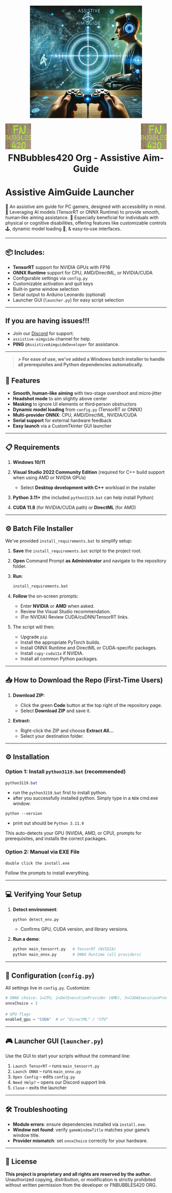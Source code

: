 <p align="center">
  <img src="https://github.com/FNBUBBLES420-ORG/Assistive-AimGuide/blob/main/banner/Assitive-AimGuide.png" alt="Assistive-AimGuide" width="350">
</p>

<p align="center">
  <img src="https://github.com/FNBUBBLES420-ORG/Assistive-AimGuide/blob/main/banner/fnbubbles420.png" alt="Fnbubbles420 Logo" width="80" align="left">
  <img src="https://github.com/FNBUBBLES420-ORG/Assistive-AimGuide/blob/main/banner/fnbubbles420.png" alt="Fnbubbles420 Logo" width="80" align="right">
  <br><br><br>
  <h1 align="center">FNBubbles420 Org - Assistive Aim-Guide</h1>
</p>

# Assistive AimGuide Launcher

🎯 An assistive aim guide for PC gamers, designed with accessibility in mind. 🚀 Leveraging AI models (TensorRT or ONNX Runtime) to provide smooth, human‑like aiming assistance. 🤖 Especially beneficial for individuals with physical or cognitive disabilities, offering features like customizable controls 🕹️, dynamic model loading 🔄, & easy‑to‑use interfaces.

---

## 📦 Includes:

* **TensorRT** support for NVIDIA GPUs with FP16
* **ONNX Runtime** support for CPU, AMD/DirectML, or NVIDIA/CUDA
* Configurable settings via `config.py`
* Customizable activation and quit keys
* Built‑in game window selection
* Serial output to Arduino Leonardo (optional)
* Launcher GUI (`launcher.py`) for easy script selection

---

## If you are having issues!!!

* Join our [Discord](https://discord.gg/9vG777kJYc) for support.
* `assistive-aimguide` channel for help.
* **PING** `@AssistiveAimguideDeveloper` for assistance.

---

> **> **For ease of use**, we've added a Windows batch installer to handle all prerequisites and Python dependencies automatically.**

## 🚀 Features

* **Smooth, human-like aiming** with two-stage overshoot and micro‑jitter
* **Headshot mode** to aim slightly above center
* **Masking** to ignore UI elements or third‑person obstructors
* **Dynamic model loading** from `config.py` (TensorRT or ONNX)
* **Multi‑provider ONNX**: CPU, AMD/DirectML, NVIDIA/CUDA
* **Serial support** for external hardware feedback
* **Easy launch** via a CustomTkinter GUI launcher

---

## 📋 Requirements

1. **Windows 10/11**
2. **Visual Studio 2022 Community Edition** (required for C++ build support when using AMD or NVIDIA GPUs)

   * Select **Desktop development with C++** workload in the installer
3. **Python 3.11+** (the included `python3119.bat` can help install Python)
4. **CUDA 11.8** (for NVIDIA/CUDA path) or **DirectML** (for AMD)

---

## ⚙️ Batch File Installer

We've provided `install_requirements.bat` to simplify setup:

1. **Save** the `install_requirements.bat` script to the project root.
2. **Open** Command Prompt **as Administrator** and navigate to the repository folder.
3. **Run**:

   ```bat
   install_requirements.bat
   ```
4. **Follow** the on-screen prompts:

   * Enter **NVIDIA** or **AMD** when asked.
   * Review the Visual Studio recommendation.
   * (For NVIDIA) Review CUDA/cuDNN/TensorRT links.
5. The script will then:

   * Upgrade `pip`.
   * Install the appropriate PyTorch builds.
   * Install ONNX Runtime and DirectML or CUDA-specific packages.
   * Install `cupy-cuda11x` if NVIDIA.
   * Install all common Python packages.

---

## 📥 How to Download the Repo (First-Time Users)

1. **Download ZIP:**

   * Click the green **Code** button at the top right of the repository page.
   * Select **Download ZIP** and save it.
2. **Extract:**

   * Right-click the ZIP and choose **Extract All…**
   * Select your destination folder.

---

## ⚙️ Installation

### Option 1: Install `python3119.bat` (recommended)

```powershell
python3119.bat 
```
- run the `python3119.bat` first to install python.
- after you successfully installed python. Simply type in a `NEW` cmd.exe window:
```
python --version
```
- print out should be `Python 3.11.9`


This auto-detects your GPU (NVIDIA, AMD, or CPU), prompts for prerequisites, and installs the correct packages.

### Option 2: Manual via EXE File

```
double click the install.exe
```

Follow the prompts to install everything.

---

## 💻 Verifying Your Setup

1. **Detect environment**:

   ```bash
   python detect_env.py
   ```

   * Confirms GPU, CUDA version, and library versions.
2. **Run a demo**:

   ```bash
   python main_tensorrt.py   # TensorRT (NVIDIA)
   python main_onnx.py       # ONNX Runtime (all providers)
   ```

---

## 🔧 Configuration (`config.py`)

All settings live in `config.py`. Customize:

```python
# ONNX choice: 1=CPU, 2=DmlExecutionProvider (AMD), 3=CUDAExecutionProvider (NVIDIA)
onnxChoice = 3

# GPU flags
enabled_gpu = "CUDA"  # or "DirectML" / "CPU"
```

---

## 🎮 Launcher GUI (`launcher.py`)

Use the GUI to start your scripts without the command line:

1. `Launch TensorRT` – runs `main_tensorrt.py`
2. `Launch ONNX`    – runs `main_onnx.py`
3. `Open Config`    – edits `config.py`
4. `Need Help?`     – opens our Discord support link
5. `Close`          – exits the launcher

---

## 🛠 Troubleshooting

* **Module errors**: ensure dependencies installed via `install.exe`.
* **Window not found**: verify `gameWindowTitle` matches your game’s window title.
* **Provider mismatch**: set `onnxChoice` correctly for your hardware.

---

## 📝 License

**This project is proprietary and all rights are reserved by the author.** Unauthorized copying, distribution, or modification is strictly prohibited without written permission from the developer or FNBUBBLES420 ORG.
